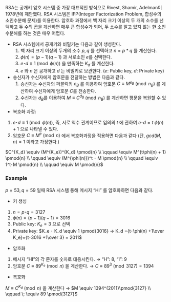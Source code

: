 RSA는 공개키 암호 시스템 중 가장 대표적인 방식으로 Rivest, Shamir, Adelman이 1978년에 제안했다. RSA 시스템은 IFP(Integer Factorization Problem, 합성수의 소인수분해 문제)를 이용한다. 암호화 과정에서 백 자리 크기 이상의 두 개의 소수를 선택하고 두 수의 곱을 계산하면 매우 큰 합성수가 되어, 두 소수를 알고 있지 않는 한 소인수분해를 하는 것은 매우 어렵다.

- RSA 시스템에서 공개키와 비밀키는 다음과 같이 생성한다.
    1. 백 자리 크기 이상의 두개의 소수 $p, q$ 를 선택하고 $n = p * q$ 를 계산한다.
    2. $\phi(n) = (p-1)(q-1)$ 과 서로소인 $e$를 선택한다.
    3. $e ･ d \equiv 1 \pmod{\phi(n)}$ 을 만족하는 $K_d$ 를 계산한다.
    4. $e$ 와 $n$ 은 공개하고 $d$ 는 비밀키로 보관한다. ($e$: Public key, $d$: Private key)
- 송신자가 수신자에게 암호문을 전달하는 방법은 다음과 같다.
    1. 송신자는 수신자의 퍼블릭키 $e_B$ 를 이용하여 암호문 $C \equiv M^{e_B} \pmod{n_B}$ 를 계산하여 수신자에게 암호문 $C$를 전송한다.
    2. 수신자는 $d_B$를 이용하여 $M\equiv C^{d_B} \pmod{n_B}$ 를 계산하면 평문을 복원할 수 있다.
- 복호화 과정:

1. $e ･ d \equiv 1 \pmod{\phi(n)}$, 즉, 서로 역수 관계이므로 임의의 $t$ 에 관하여 $e ･d = t\;\phi(n) +1$ 으로 나타낼 수 있다.
2. 암호문 $C \equiv M^{e} \pmod{n}$ 에서 복호화과정을 적용하면 다음과 같다 (단, $gcd(M, n) = 1$ 이라고 가정한다.)

$C^{K_d} \equiv (M^{K_e})^{K_d} \pmod{n} \\ \qquad \equiv M^{t\phi(n) + 1} \pmod{n} \\ \qquad \equiv (M^{\phi(n)})^t ･ M \pmod{n} \\ \qquad \equiv 1^t･M \pmod{n} \\ \qquad \equiv M \pmod{n}$

### Example
 $p = 53, q= 59$ 일때 RSA 시스템 통해 메시지 “HI” 를 암호화하면 다음과 같다.

- 키 생성

1. $n= p･q = 3127$
2. $\phi(n) = (p-1)(q-1) = 3016$
3. Public key: $K_e = 3$ 으로 선택
4. Private key: $K_e ･ K_d \equiv 1 \pmod{3016} → K_d ={t･\phi(n) +1\over K_e}={t･3016 +1\over 3} = 2011$

- 암호화

1. 메시지 “HI”의 각 문자를 숫자로 대응시킨다. → “H”: 8, “I”: 9
2. 암호문 $C \equiv 89^{K_e} \pmod{n}$ 을 계산한다. → $C \equiv 89^3 \pmod{3127} = 1394$

- 복호화

$M \equiv C^{K_d} \pmod{n}$ 을 계산한다 → $M \equiv 1394^{2011}\pmod{3127} \\ \qquad \; \equiv 89 \pmod{3127}$
